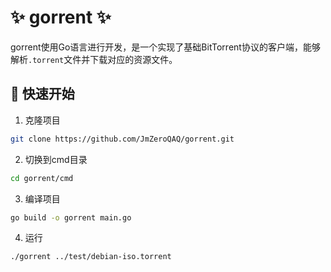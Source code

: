# ✨ gorrent ✨
gorrent使用Go语言进行开发，是一个实现了基础BitTorrent协议的客户端，能够解析`.torrent`文件并下载对应的资源文件。

## 🚀 快速开始
1. 克隆项目
```sh
git clone https://github.com/JmZeroQAQ/gorrent.git
```

2. 切换到cmd目录
```sh
cd gorrent/cmd
```

3. 编译项目
```sh
go build -o gorrent main.go
```

4. 运行
```sh
./gorrent ../test/debian-iso.torrent
```
